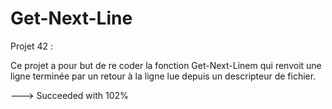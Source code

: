 # Get-Next-Line
Projet 42 :

Ce projet a pour but de re coder la fonction Get-Next-Linem qui renvoit une ligne terminée par un retour à la ligne lue depuis un descripteur de fichier.

---> Succeeded with 102%
